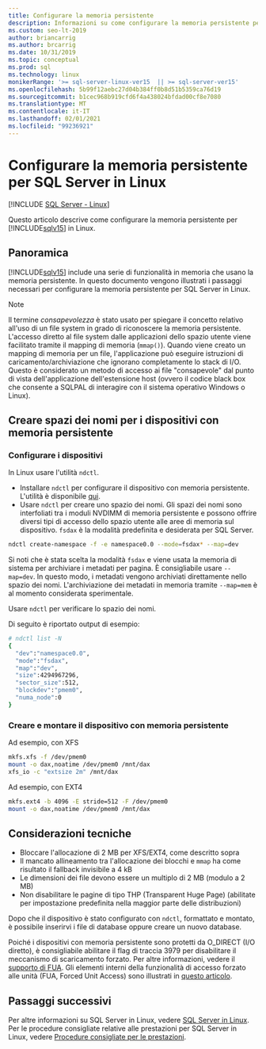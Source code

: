 ```yaml
---
title: Configurare la memoria persistente
description: Informazioni su come configurare la memoria persistente per SQL Server in Linux, oltre a come creare spazi dei nomi per dispositivi PMEM.
ms.custom: seo-lt-2019
author: briancarrig
ms.author: brcarrig
ms.date: 10/31/2019
ms.topic: conceptual
ms.prod: sql
ms.technology: linux
monikerRange: '>= sql-server-linux-ver15  || >= sql-server-ver15'
ms.openlocfilehash: 5b99f12aebc27d04b384ff0b8d51b5359ca76d19
ms.sourcegitcommit: b1cec968b919cfd6f4a438024bfdad00cf8e7080
ms.translationtype: MT
ms.contentlocale: it-IT
ms.lasthandoff: 02/01/2021
ms.locfileid: "99236921"
---
```

# <a name="configure-persistent-memory-pmem-for-sql-server-on-linux"></a>Configurare la memoria persistente per SQL Server in Linux

[!INCLUDE [SQL Server - Linux](../includes/applies-to-version/sql-linux.md)]

Questo articolo descrive come configurare la memoria persistente per [!INCLUDE[sqlv15](../includes/sssql19-md.md)] in Linux.

## <a name="overview"></a>Panoramica

[!INCLUDE[sqlv15](../includes/sssql19-md.md)] include una serie di funzionalità in memoria che usano la memoria persistente. In questo documento vengono illustrati i passaggi necessari per configurare la memoria persistente per SQL Server in Linux.

> [!NOTE]
> Il termine _consapevolezza_ è stato usato per spiegare il concetto relativo all'uso di un file system in grado di riconoscere la memoria persistente. L'accesso diretto al file system dalle applicazioni dello spazio utente viene facilitato tramite il mapping di memoria (`mmap()`). Quando viene creato un mapping di memoria per un file, l'applicazione può eseguire istruzioni di caricamento/archiviazione che ignorano completamente lo stack di I/O. Questo è considerato un metodo di accesso ai file "consapevole" dal punto di vista dell'applicazione dell'estensione host (ovvero il codice black box che consente a SQLPAL di interagire con il sistema operativo Windows o Linux).

## <a name="create-namespaces-for-pmem-devices"></a>Creare spazi dei nomi per i dispositivi con memoria persistente

### <a name="configure-the-devices"></a>Configurare i dispositivi

In Linux usare l'utilità `ndctl`.

- Installare `ndctl` per configurare il dispositivo con memoria persistente. L'utilità è disponibile [qui](https://docs.pmem.io/getting-started-guide/installing-ndctl).
- Usare `ndctl` per creare uno spazio dei nomi. Gli spazi dei nomi sono interfoliati tra i moduli NVDIMM di memoria persistente e possono offrire diversi tipi di accesso dello spazio utente alle aree di memoria sul dispositivo. `fsdax` è la modalità predefinita e desiderata per SQL Server.

```bash 
ndctl create-namespace -f -e namespace0.0 --mode=fsdax* --map=dev
```

Si noti che è stata scelta la modalità `fsdax` e viene usata la memoria di sistema per archiviare i metadati per pagina. È consigliabile usare `--map=dev`. In questo modo, i metadati vengono archiviati direttamente nello spazio dei nomi. L'archiviazione dei metadati in memoria tramite `--map=mem` è al momento considerata sperimentale.

Usare `ndctl` per verificare lo spazio dei nomi. 
  
Di seguito è riportato output di esempio:

```bash
# ndctl list -N
{
  "dev":"namespace0.0",
  "mode":"fsdax",
  "map":"dev",
  "size":4294967296,
  "sector_size":512,
  "blockdev":"pmem0",
  "numa_node":0
}
```

### <a name="create-and-mount-pmem-device"></a>Creare e montare il dispositivo con memoria persistente

Ad esempio, con XFS

```bash
mkfs.xfs -f /dev/pmem0
mount -o dax,noatime /dev/pmem0 /mnt/dax
xfs_io -c "extsize 2m" /mnt/dax
```

Ad esempio, con EXT4

```bash
mkfs.ext4 -b 4096 -E stride=512 -F /dev/pmem0
mount -o dax,noatime /dev/pmem0 /mnt/dax
```

## <a name="technical-considerations"></a>Considerazioni tecniche

- Bloccare l'allocazione di 2 MB per XFS/EXT4, come descritto sopra
- Il mancato allineamento tra l'allocazione dei blocchi e `mmap` ha come risultato il fallback invisibile a 4 kB
- Le dimensioni dei file devono essere un multiplo di 2 MB (modulo a 2 MB)
- Non disabilitare le pagine di tipo THP (Transparent Huge Page) (abilitate per impostazione predefinita nella maggior parte delle distribuzioni)

Dopo che il dispositivo è stato configurato con `ndctl`, formattato e montato, è possibile inserirvi i file di database oppure creare un nuovo database.

Poiché i dispositivi con memoria persistente sono protetti da O_DIRECT (I/O diretto), è consigliabile abilitare il flag di traccia 3979 per disabilitare il meccanismo di scaricamento forzato. Per altre informazioni, vedere il [supporto di FUA](https://support.microsoft.com/help/4131496/enable-forced-flush-mechanism-in-sql-server-2017-on-linux). Gli elementi interni della funzionalità di accesso forzato alle unità (FUA, Forced Unit Access) sono illustrati in [questo articolo](/archive/blogs/bobsql/sql-server-on-linux-forced-unit-access-fua-internals).

## <a name="next-steps"></a>Passaggi successivi

Per altre informazioni su SQL Server in Linux, vedere [SQL Server in Linux](sql-server-linux-overview.md).
Per le procedure consigliate relative alle prestazioni per SQL Server in Linux, vedere [Procedure consigliate per le prestazioni](sql-server-linux-performance-best-practices.md).
